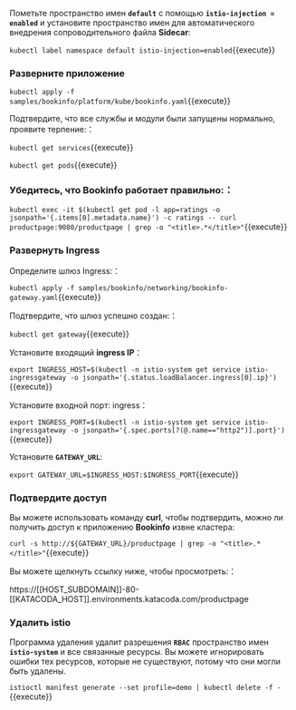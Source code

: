 Пометьте пространство имен **`default`** с помощью **`istio-injection = enabled`** и установите пространство имен для автоматического внедрения сопроводительного файла **Sidecar**:

`kubectl label namespace default istio-injection=enabled`{{execute}}

### Разверните приложение

`kubectl apply -f samples/bookinfo/platform/kube/bookinfo.yaml`{{execute}}

Подтвердите, что все службы и модули были запущены нормально, проявите терпение:：

`kubectl get services`{{execute}}

`kubectl get pods`{{execute}}

### Убедитесь, что Bookinfo работает правильно:：

`kubectl exec -it $(kubectl get pod -l app=ratings -o jsonpath='{.items[0].metadata.name}') -c ratings -- curl productpage:9080/productpage | grep -o "<title>.*</title>"`{{execute}}

### Развернуть Ingress

Определите шлюз Ingress:：

`kubectl apply -f samples/bookinfo/networking/bookinfo-gateway.yaml`{{execute}}

Подтвердите, что шлюз успешно создан:：

`kubectl get gateway`{{execute}}

Установите входящий **ingress IP**：

`export INGRESS_HOST=$(kubectl -n istio-system get service istio-ingressgateway -o jsonpath='{.status.loadBalancer.ingress[0].ip}')`{{execute}}

Установите входной порт: ingress：

`export INGRESS_PORT=$(kubectl -n istio-system get service istio-ingressgateway -o jsonpath='{.spec.ports[?(@.name=="http2")].port}')`{{execute}}

Установите **`GATEWAY_URL`**:

`export GATEWAY_URL=$INGRESS_HOST:$INGRESS_PORT`{{execute}}


### Подтвердите доступ

Вы можете использовать команду **curl**, чтобы подтвердить, можно ли получить доступ к приложению **Bookinfo** извне кластера:

`curl -s http://${GATEWAY_URL}/productpage | grep -o "<title>.*</title>"`{{execute}}

Вы можете щелкнуть ссылку ниже, чтобы просмотреть:：

https://[[HOST_SUBDOMAIN]]-80-[[KATACODA_HOST]].environments.katacoda.com/productpage

### Удалить istio

Программа удаления удалит разрешения **`RBAC`** пространство имен **`istio-system`** и все связанные ресурсы. 
Вы можете игнорировать ошибки тех ресурсов, которые не существуют, потому что они могли быть удалены.

`istioctl manifest generate --set profile=demo | kubectl delete -f -`{{execute}}